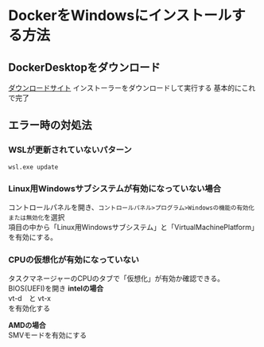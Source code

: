 # DockerをWindowsにインストールする方法
## DockerDesktopをダウンロード
[ダウンロードサイト](https://docs.docker.com/desktop/setup/install/windows-install/)
インストーラーをダウンロードして実行する
基本的にこれで完了


## エラー時の対処法

### WSLが更新されていないパターン
```
wsl.exe update
```
### Linux用Windowsサブシステムが有効になっていない場合
コントロールパネルを開き、`コントロールパネル>プログラム>Windowsの機能の有効化または無効化`を選択  
項目の中から「Linux用Windowsサブシステム」と「VirtualMachinePlatform」を有効にする。

### CPUの仮想化が有効になっていない
タスクマネージャーのCPUのタブで「仮想化」が有効か確認できる。
BIOS(UEFI)を開き
**intelの場合**  
vt-d　と vt-x  
を有効化する

**AMDの場合**  
SMVモードを有効にする

